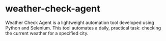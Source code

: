 # weather-check-agent
Weather Check Agent is a lightweight automation tool developed using Python and Selenium. This tool automates a daily, practical task: checking the current weather for a specified city.
